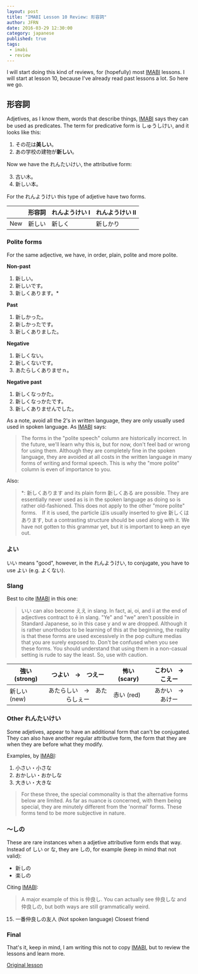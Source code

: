 ```yaml
---
layout: post
title: "IMABI Lesson 10 Review: 形容詞"
author: JFRN
date: 2016-03-29 12:30:00
category: japanese
published: true
tags:
 - imabi
 - review
---
```

I will start doing this kind of reviews, for (hopefully) most [IMABI] lessons. I will start at lesson 10, because I've already read past lessons a lot. So here we go.
<!--more-->

## 形容詞

Adjetives, as I know them, words that describe things, [IMABI] says they can be used as predicates. The term for predicative form is しゅうしけい, and it looks like this:

1. その花は**美しい**。
2. あの学校の建物が**新しい**。

Now we have the れんたいけい, the attributive form:

3. 古い木。
4. 新しい本。

For the れんようけい this type of adjetive have two forms.

| | 形容詞 | れんようけい I | れんようけい II |
|:---|:---|:---|:---|
| New | 新しい | 新しく | 新しかり|

### Polite forms

For the same adjective, we have, in order, plain, polite and more polite.

**Non-past**

1. 新しい。
2. 新しいです。
3. 新しくあります。*

**Past**

1. 新しかった。
2. 新しかったです。
3. 新しくありました。

**Negative**

1. 新しくない。
2. 新しくないです。
3. あたらしくありませｎ。

**Negative past**

1. 新しくなっかた。
2. 新しくなっかたです。
3. 新しくありませんでした。

As a note, avoid all the 2's in written language, they are only usually used used in spoken language. As [IMABI] says:
>The forms in the "polite speech" column are historically incorrect. In the future, we'll learn why this is, but for now, don't feel bad or wrong for using them. Although they are completely fine in the spoken language, they are avoided at all costs in the written language in many forms of writing and formal speech. This is why the "more polite" column is even of importance to you.

Also:
>*: 新しくあります and its plain form 新しくある are possible. They are essentially never used as is in the spoken language as doing so is rather old-fashioned. This does not apply to the other "more polite" forms.　If it is used, the particle はis usually inserted to give 新しくはあります, but a contrasting structure should be used along with it. We have not gotten to this grammar yet, but it is important to keep an eye out.

### よい

いい means "good", however, in the れんようけい, to conjugate, you have to use よい (e.g. よくない).

### Slang

Best to cite [IMABI] in this one:
>いい can also become ええ in slang. In fact, ai, oi, and ii at the end of adjectives contract to ē in slang. "Ye" and "we" aren't possible in Standard Japanese, so in this case y and w are dropped. Although it is rather unorthodox to be learning of this at the beginning, the reality is that these forms are used excessively in the pop culture medias that you are surely exposed to. Don't be confused when you see these forms. You should understand that using them in a non-casual setting is rude to say the least. So, use with caution.

| 強い (strong) | つよい　→　つえー |  怖い (scary) |  こわい　→　こえー |
|---|:---:|---|:---:|
|  新しい (new) | あたらしい　→　あたらしぇー |  赤い (red) | あかい　→　あけー |

### Other れんたいけい
Some adjetives, appear to have an additional form that can't be conjugated. They can also have another regular attributive form, the form that they are when they are before what they modify.

Examples, by [IMABI]:
1. 小さい・小さな
2. おかしい・おかしな	 
3. 大きい・大きな

> For these three, the special commonality is that the alternative forms below are limited. As far as nuance is concerned, with them being special, they are minutely different from the 'normal' forms. These forms tend to be more subjective in nature.  

### ～しの

These are rare instances when a adjetive attributive form ends that way. Instead of しい or な, they are しの, for example (keep in mind that not valid):

- 新しの
- 楽しの

Citing [IMABI]:

>A major example of this is 仲良し. You can actually see 仲良しな and 仲良しの, but both ways are still grammatically weird.
15. 一番仲良しの友人  (Not spoken language)
     Closest friend

### Final

That's it, keep in mind, I am writing this not to copy [IMABI], but to review the lessons and learn more.

[Original lesson][Lesson]

[IMABI]: www.imabi.net
[Lesson]: http://www.imabi.net/l10adjectives.htm
